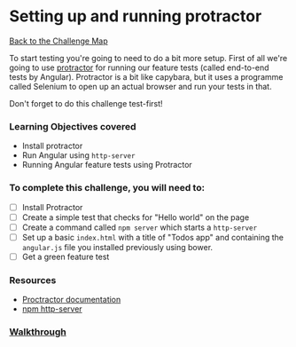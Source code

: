 # Setting up and running protractor

[Back to the Challenge Map](00_challenge_map.md)

To start testing you're going to need to do a bit more setup. First of all we're
going to use [protractor](http://angular.github.io/protractor/#/) for running
our feature tests (called end-to-end tests by Angular). Protractor is a bit like
capybara, but it uses a programme called Selenium to open up an actual browser
and run your tests in that.

Don't forget to do this challenge test-first!

### Learning Objectives covered
- Install protractor
- Run Angular using `http-server`
- Running Angular feature tests using Protractor

### To complete this challenge, you will need to:

- [ ] Install Protractor
- [ ] Create a simple test that checks for "Hello world" on the page
- [ ] Create a command called `npm server` which starts a `http-server`
- [ ] Set up a basic `index.html` with a title of "Todos app" and containing the
  `angular.js` file you installed previously using bower.
- [ ] Get a green feature test

### Resources

- [Proctractor documentation](http://angular.github.io/protractor/#/)
- [npm http-server](https://www.npmjs.com/package/http-server)

### [Walkthrough](walkthroughs/09_protractor.md)
